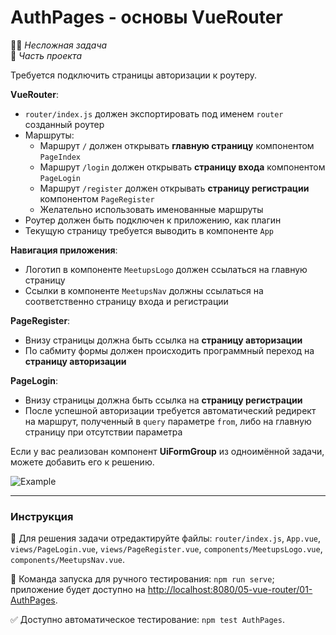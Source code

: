 # AuthPages - основы VueRouter

👶🏻 _Несложная задача_\
💼 _Часть проекта_

<!--start_statement-->

Требуется подключить страницы авторизации к роутеру.

**VueRouter**:

- `router/index.js` должен экспортировать под именем `router` созданный роутер
- Маршруты:
  - Маршрут `/` должен открывать **главную страницу** компонентом `PageIndex`
  - Маршрут `/login` должен открывать **страницу входа** компонентом `PageLogin`
  - Маршрут `/register` должен открывать **страницу регистрации** компонентом `PageRegister`
  - Желательно использовать именованные маршруты
- Роутер должен быть подключен к приложению, как плагин
- Текущую страницу требуется выводить в компоненте `App`

**Навигация приложения**:

- Логотип в компоненте `MeetupsLogo` должен ссылаться на главную страницу
- Ссылки в компоненте `MeetupsNav` должны ссылаться на соответственно страницу входа и регистрации

**PageRegister**:

- Внизу страницы должна быть ссылка на **страницу авторизации**
- По сабмиту формы должен происходить программный переход на **страницу авторизации**

**PageLogin**:

- Внизу страницы должна быть ссылка на **страницу регистрации**
- После успешной авторизации требуется автоматический редирект на маршрут, полученный в `query` параметре `from`, либо
  на главную страницу при отсутствии параметра

Если у вас реализован компонент **UiFormGroup** из одноимённой задачи, можете добавить его к решению.

<img src="https://i.imgur.com/Z5gMmd8.gif" alt="Example" style="max-width: 100%" />
<!--end_statement-->

---

### Инструкция

📝 Для решения задачи отредактируйте файлы: `router/index.js`, `App.vue`, `views/PageLogin.vue`,
`views/PageRegister.vue`, `components/MeetupsLogo.vue`, `components/MeetupsNav.vue`.

🚀 Команда запуска для ручного тестирования: `npm run serve`;\
приложение будет доступно на [http://localhost:8080/05-vue-router/01-AuthPages](http://localhost:8080/05-vue-router/01-AuthPages).

✅ Доступно автоматическое тестирование: `npm test AuthPages`.
